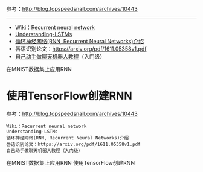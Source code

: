

参考：http://blog.topspeedsnail.com/archives/10443


----------
- Wiki：[Recurrent neural network](https://en.wikipedia.org/wiki/Recurrent_neural_network)
- [Understanding-LSTMs](http://colah.github.io/posts/2015-08-Understanding-LSTMs/)
- [循环神经网络(RNN, Recurrent Neural Networks)介绍](http://blog.csdn.net/heyongluoyao8/article/details/48636251)
- 唇语识别论文：https://arxiv.org/pdf/1611.05358v1.pdf
- [自己动手做聊天机器人教程](https://github.com/warmheartli/ChatBotCourse)（入门级）

在MNIST数据集上应用RNN

# 使用TensorFlow创建RNN

参考：http://blog.topspeedsnail.com/archives/10443

    Wiki：Recurrent neural network
    Understanding-LSTMs
    循环神经网络(RNN, Recurrent Neural Networks)介绍
    唇语识别论文：https://arxiv.org/pdf/1611.05358v1.pdf
    自己动手做聊天机器人教程（入门级）

在MNIST数据集上应用RNN
使用TensorFlow创建RNN
